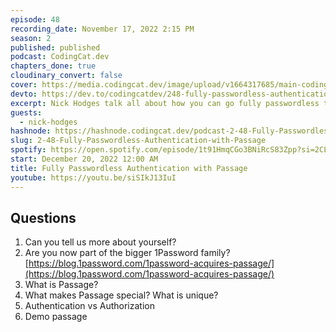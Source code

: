 ```yaml
---
episode: 48
recording_date: November 17, 2022 2:15 PM
season: 2
published: published
podcast: CodingCat.dev
chapters_done: true
cloudinary_convert: false
cover: https://media.codingcat.dev/image/upload/v1664317685/main-codingcatdev-photo/Fully-Passwordless-Authentication-with-Passage.jpg
devto: https://dev.to/codingcatdev/248-fully-passwordless-authentication-with-passage-23ce
excerpt: Nick Hodges talk all about how you can go fully passwordless to reduce friction for your users and provide best-in-class security, including biometrics.
guests:
  - nick-hodges
hashnode: https://hashnode.codingcat.dev/podcast-2-48-Fully-Passwordless-Authentication-with-Passage
slug: 2-48-Fully-Passwordless-Authentication-with-Passage
spotify: https://open.spotify.com/episode/1t91HmqCGo3BNiRcS83Zpp?si=2CLDaudHSMioFP8a2edfTQ
start: December 20, 2022 12:00 AM
title: Fully Passwordless Authentication with Passage
youtube: https://youtu.be/siSIkJ13IuI
---
```


## Questions

1. Can you tell us more about yourself?
2. Are you now part of the bigger 1Password family?
   [https://blog.1password.com/1password-acquires-passage/](https://blog.1password.com/1password-acquires-passage/)
3. What is Passage?
4. What makes Passage special? What is unique?
5. Authentication vs Authorization
6. Demo passage
